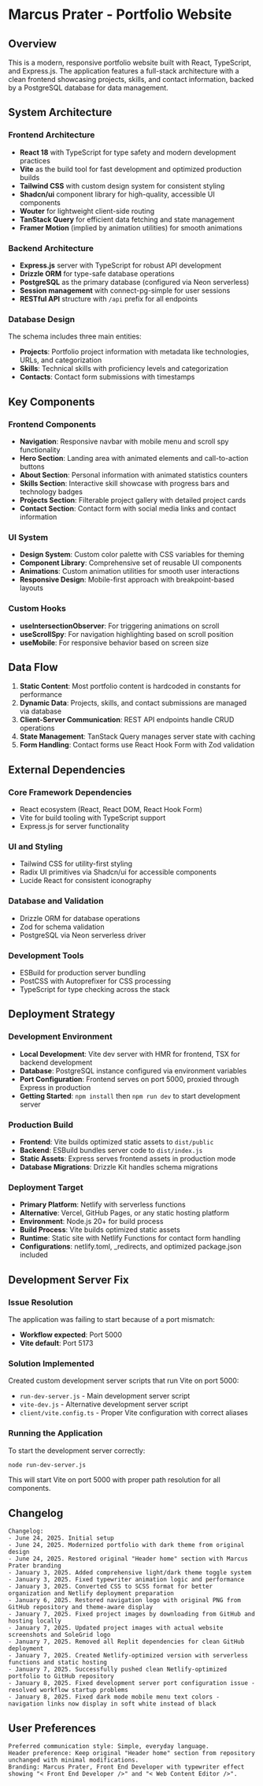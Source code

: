 # Marcus Prater - Portfolio Website

## Overview

This is a modern, responsive portfolio website built with React, TypeScript, and Express.js. The application features a full-stack architecture with a clean frontend showcasing projects, skills, and contact information, backed by a PostgreSQL database for data management.

## System Architecture

### Frontend Architecture
- **React 18** with TypeScript for type safety and modern development practices
- **Vite** as the build tool for fast development and optimized production builds
- **Tailwind CSS** with custom design system for consistent styling
- **Shadcn/ui** component library for high-quality, accessible UI components
- **Wouter** for lightweight client-side routing
- **TanStack Query** for efficient data fetching and state management
- **Framer Motion** (implied by animation utilities) for smooth animations

### Backend Architecture
- **Express.js** server with TypeScript for robust API development
- **Drizzle ORM** for type-safe database operations
- **PostgreSQL** as the primary database (configured via Neon serverless)
- **Session management** with connect-pg-simple for user sessions
- **RESTful API** structure with `/api` prefix for all endpoints

### Database Design
The schema includes three main entities:
- **Projects**: Portfolio project information with metadata like technologies, URLs, and categorization
- **Skills**: Technical skills with proficiency levels and categorization
- **Contacts**: Contact form submissions with timestamps

## Key Components

### Frontend Components
- **Navigation**: Responsive navbar with mobile menu and scroll spy functionality
- **Hero Section**: Landing area with animated elements and call-to-action buttons
- **About Section**: Personal information with animated statistics counters
- **Skills Section**: Interactive skill showcase with progress bars and technology badges
- **Projects Section**: Filterable project gallery with detailed project cards
- **Contact Section**: Contact form with social media links and contact information

### UI System
- **Design System**: Custom color palette with CSS variables for theming
- **Component Library**: Comprehensive set of reusable UI components
- **Animations**: Custom animation utilities for smooth user interactions
- **Responsive Design**: Mobile-first approach with breakpoint-based layouts

### Custom Hooks
- **useIntersectionObserver**: For triggering animations on scroll
- **useScrollSpy**: For navigation highlighting based on scroll position
- **useMobile**: For responsive behavior based on screen size

## Data Flow

1. **Static Content**: Most portfolio content is hardcoded in constants for performance
2. **Dynamic Data**: Projects, skills, and contact submissions are managed via database
3. **Client-Server Communication**: REST API endpoints handle CRUD operations
4. **State Management**: TanStack Query manages server state with caching
5. **Form Handling**: Contact forms use React Hook Form with Zod validation

## External Dependencies

### Core Framework Dependencies
- React ecosystem (React, React DOM, React Hook Form)
- Vite for build tooling with TypeScript support
- Express.js for server functionality

### UI and Styling
- Tailwind CSS for utility-first styling
- Radix UI primitives via Shadcn/ui for accessible components
- Lucide React for consistent iconography

### Database and Validation
- Drizzle ORM for database operations
- Zod for schema validation
- PostgreSQL via Neon serverless driver

### Development Tools
- ESBuild for production server bundling
- PostCSS with Autoprefixer for CSS processing
- TypeScript for type checking across the stack

## Deployment Strategy

### Development Environment
- **Local Development**: Vite dev server with HMR for frontend, TSX for backend development
- **Database**: PostgreSQL instance configured via environment variables
- **Port Configuration**: Frontend serves on port 5000, proxied through Express in production
- **Getting Started**: `npm install` then `npm run dev` to start development server

### Production Build
- **Frontend**: Vite builds optimized static assets to `dist/public`
- **Backend**: ESBuild bundles server code to `dist/index.js`
- **Static Assets**: Express serves frontend assets in production mode
- **Database Migrations**: Drizzle Kit handles schema migrations

### Deployment Target
- **Primary Platform**: Netlify with serverless functions
- **Alternative**: Vercel, GitHub Pages, or any static hosting platform  
- **Environment**: Node.js 20+ for build process
- **Build Process**: Vite builds optimized static assets
- **Runtime**: Static site with Netlify Functions for contact form handling
- **Configurations**: netlify.toml, _redirects, and optimized package.json included

## Development Server Fix

### Issue Resolution
The application was failing to start because of a port mismatch:
- **Workflow expected**: Port 5000
- **Vite default**: Port 5173

### Solution Implemented
Created custom development server scripts that run Vite on port 5000:
- `run-dev-server.js` - Main development server script
- `vite-dev.js` - Alternative development server script
- `client/vite.config.ts` - Proper Vite configuration with correct aliases

### Running the Application
To start the development server correctly:
```bash
node run-dev-server.js
```

This will start Vite on port 5000 with proper path resolution for all components.

## Changelog

```
Changelog:
- June 24, 2025. Initial setup
- June 24, 2025. Modernized portfolio with dark theme from original design
- June 24, 2025. Restored original "Header home" section with Marcus Prater branding
- January 3, 2025. Added comprehensive light/dark theme toggle system
- January 3, 2025. Fixed typewriter animation logic and performance
- January 3, 2025. Converted CSS to SCSS format for better organization and Netlify deployment preparation
- January 6, 2025. Restored navigation logo with original PNG from GitHub repository and theme-aware display
- January 7, 2025. Fixed project images by downloading from GitHub and hosting locally
- January 7, 2025. Updated project images with actual website screenshots and SoleGrid logo
- January 7, 2025. Removed all Replit dependencies for clean GitHub deployment
- January 7, 2025. Created Netlify-optimized version with serverless functions and static hosting
- January 7, 2025. Successfully pushed clean Netlify-optimized portfolio to GitHub repository
- January 8, 2025. Fixed development server port configuration issue - resolved workflow startup problems
- January 8, 2025. Fixed dark mode mobile menu text colors - navigation links now display in soft white instead of black
```

## User Preferences

```
Preferred communication style: Simple, everyday language.
Header preference: Keep original "Header home" section from repository unchanged with minimal modifications.
Branding: Marcus Prater, Front End Developer with typewriter effect showing "< Front End Developer />" and "< Web Content Editor />".
```